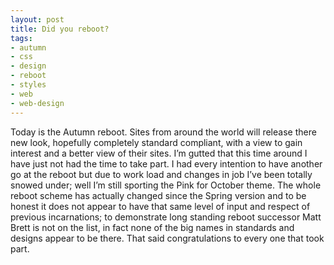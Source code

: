 ```yaml
---
layout: post
title: Did you reboot?
tags:
- autumn
- css
- design
- reboot
- styles
- web
- web-design
---
```


Today is the Autumn reboot. Sites from around the world will release there new look, hopefully completely standard compliant, with a view to gain interest and a better view of their sites. I’m gutted that this time around I have just not had the time to take part. I had every intention to have another go at the reboot but due to work load and changes in job I’ve been totally snowed under; well I’m still sporting the Pink for October theme. The whole reboot scheme has actually changed since the Spring version and to be honest it does not appear to have that same level of input and respect of previous incarnations; to demonstrate long standing reboot successor Matt Brett is not on the list, in fact none of the big names in standards and designs appear to be there. That said congratulations to every one that took part.
